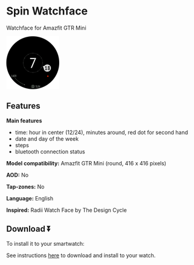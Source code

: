 # Spin Watchface
Watchface for Amazfit GTR Mini

![demo](./demo.png)

## Features

**Main features**
- time: hour in center (12/24), minutes around, red dot for second hand
- date and day of the week
- steps
- bluetooth connection status

**Model compatibility:** Amazfit GTR Mini (round, 416 x 416 pixels)

**AOD:** No

**Tap-zones:** No

**Language:** English

**Inspired:** Radii Watch Face by The Design Cycle

## Download ⏬

To install it to your smartwatch:

See instructions [here](https://github.com/novvember/amazfit-watchfaces/blob/main/README.md) to download and install to your watch.
